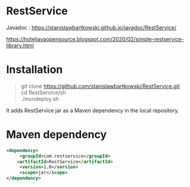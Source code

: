 # RestService
Javadoc : https://stanislawbartkowski.github.io/javadoc/RestService/

https://hoteljavaopensource.blogspot.com/2020/02/simple-restservice-library.html

# Installation

>git clone https://github.com/stanislawbartkowski/RestService.git<br>
>cd RestService/sh<br>
>./mvndeploy.sh<br>

It adds RestService jar as a Maven dependency in the local repository.

# Maven dependency
```XML
<dependency>
     <groupId>com.restservice</groupId>
    <artifactId>RestService</artifactId>
     <version>1.0</version>
     <scope>jar</scope>
</dependency>

```


